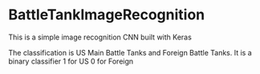 # BattleTankImageRecognition
This is a simple image recognition CNN built with Keras

The classification is US Main Battle Tanks and Foreign Battle Tanks.
It is a binary classifier 1 for US 0 for Foreign
